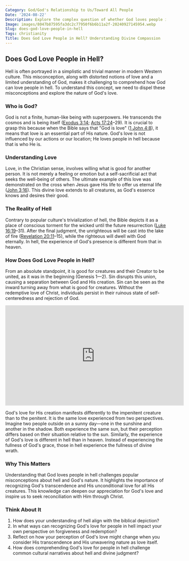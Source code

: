 ```yaml
---
Category: God/God's Relationship to Us/Toward All People
Date: '2024-08-22'
Description: Explore the complex question of whether God loves people in hell, delving into theological perspectives and interpretations. Discover varying viewpoints on divine love and justice in the context of the afterlife.
Image: images/8047b87595fa3dc2c77950f6b6b11a2f-20240927145954.webp
Slug: does-god-love-people-in-hell
Tags: christianity
Title: Does God Love People in Hell? Understanding Divine Compassion
---
```


## Does God Love People in Hell?

Hell is often portrayed in a simplistic and trivial manner in modern Western culture. This misconception, along with distorted notions of love and a limited understanding of God, makes it challenging to comprehend how God can love people in hell. To understand this concept, we need to dispel these misconceptions and explore the nature of God's love.

### Who is God?

God is not a finite, human-like being with superpowers. He transcends the cosmos and is being itself ([Exodus 3:14](https://www.bibleref.com/Exodus/3/Exodus-3-14.html); [Acts 17:24](https://www.bibleref.com/Acts/17/Acts-17-24.html)–29). It is crucial to grasp this because when the Bible says that "God is love" ([1 John 4:8](https://www.bibleref.com/1-John/4/1-John-4-8.html)), it means that love is an essential part of His nature. God's love is not influenced by our actions or our location; He loves people in hell because that is who He is.

### Understanding Love

Love, in the Christian sense, involves willing what is good for another person. It is not merely a feeling or emotion but a self-sacrificial act that seeks the well-being of others. The ultimate example of this love was demonstrated on the cross when Jesus gave His life to offer us eternal life ([John 3:16](https://www.bibleref.com/John/3/John-3-16.html)). This divine love extends to all creatures, as God's essence knows and desires their good.

### The Reality of Hell

Contrary to popular culture's trivialization of hell, the Bible depicts it as a place of conscious torment for the wicked until the future resurrection ([Luke 16:19](https://www.bibleref.com/Luke/16/Luke-16-19.html)–31). After the final judgment, the unrighteous will be cast into the lake of fire ([Revelation 20:11](https://www.bibleref.com/Revelation/20/Revelation-20-11.html)–15), while the righteous will dwell with God eternally. In hell, the experience of God's presence is different from that in heaven.

### How Does God Love People in Hell?

From an absolute standpoint, it is good for creatures and their Creator to be united, as it was in the beginning (Genesis 1—2). Sin disrupts this union, causing a separation between God and His creation. Sin can be seen as the inward turning away from what is good for creatures. Without the redemptive love of Christ, individuals persist in their ruinous state of self-centeredness and rejection of God.


<iframe width="560" height="315" src="https://www.youtube.com/embed/vGxFxv3DM48" frameborder="0" allow="autoplay; encrypted-media" allowfullscreen></iframe>


God's love for His creation manifests differently to the impenitent creature than to the penitent. It is the same love experienced from two perspectives. Imagine two people outside on a sunny day—one in the sunshine and another in the shadow. Both experience the same sun, but their perception differs based on their situation relative to the sun. Similarly, the experience of God's love is different in hell than in heaven. Instead of experiencing the fullness of God's grace, those in hell experience the fullness of divine wrath.

### Why This Matters

Understanding that God loves people in hell challenges popular misconceptions about hell and God's nature. It highlights the importance of recognizing God's transcendence and His unconditional love for all His creatures. This knowledge can deepen our appreciation for God's love and inspire us to seek reconciliation with Him through Christ.

### Think About It

1. How does your understanding of hell align with the biblical depiction?
2. In what ways can recognizing God's love for people in hell impact your own perspective on forgiveness and redemption?
3. Reflect on how your perception of God's love might change when you consider His transcendence and His unwavering nature as love itself.
4. How does comprehending God's love for people in hell challenge common cultural narratives about hell and divine judgment?